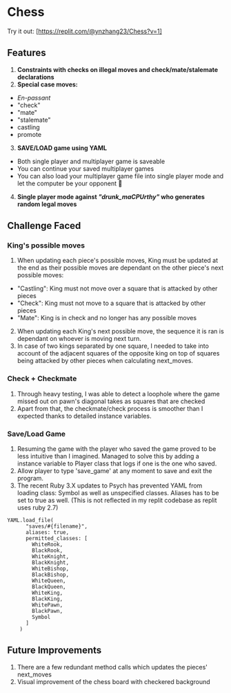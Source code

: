 # Chess
Try it out: [https://replit.com/@ynzhang23/Chess?v=1]

## Features
1. **Constraints with checks on illegal moves and check/mate/stalemate declarations**
2. **Special case moves:**
  - <em>En-passant</em>
  - "check"
  - "mate"
  - "stalemate"
  - castling
  - promote
3. **SAVE/LOAD game using YAML**
  - Both single player and multiplayer game is saveable
  - You can continue your saved multiplayer games
  - You can also load your multiplayer game file into single player mode and let the computer be your opponent 🤠
4. **Single player mode against <em>"drunk_maCPUrthy"</em> who generates random legal moves**

## Challenge Faced
### King's possible moves
1. When updating each piece's possible moves, King must be updated at the end as their possible moves are dependant on the other piece's next possible moves:
  - "Castling": King must not move over a square that is attacked by other pieces
  - "Check": King must not move to a square that is attacked by other pieces
  - "Mate": King is in check and no longer has any possible moves
2. When updating each King's next possible move, the sequence it is ran is dependant on whoever is moving next turn.
3. In case of two kings separated by one square, I needed to take into account of the adjacent squares of the opposite king on top of squares being attacked by other pieces when calculating next_moves.

### Check + Checkmate
1. Through heavy testing, I was able to detect a loophole where the game missed out on pawn's diagonal takes as squares that are checked
2. Apart from that, the checkmate/check process is smoother than I expected thanks to detailed instance variables.

### Save/Load Game
1. Resuming the game with the player who saved the game proved to be less intuitive than I imagined. Managed to solve this by adding a instance variable to Player class that logs if one is the one who saved.
2. Allow player to type 'save_game' at any moment to save and exit the program.
3. The recent Ruby 3.X updates to Psych has prevented YAML from loading class: Symbol as well as unspecified classes. Aliases has to be set to true as well. (This is not reflected in my replit codebase as replit uses ruby 2.7)
```
YAML.load_file(
      "saves/#{filename}",
      aliases: true,
      permitted_classes: [
        WhiteRook,
        BlackRook,
        WhiteKnight,
        BlackKnight,
        WhiteBishop,
        BlackBishop,
        WhiteQueen,
        BlackQueen,
        WhiteKing,
        BlackKing,
        WhitePawn,
        BlackPawn,
        Symbol
      ]
    )
```
## Future Improvements
1. There are a few redundant method calls which updates the pieces' next_moves
2. Visual improvement of the chess board with checkered background
